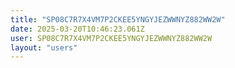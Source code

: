 ```yaml
---
title: "SP08C7R7X4VM7P2CKEE5YNGYJEZWWNYZ882WW2W"
date: 2025-03-20T10:46:23.061Z
user: SP08C7R7X4VM7P2CKEE5YNGYJEZWWNYZ882WW2W
layout: "users"
---
```

    